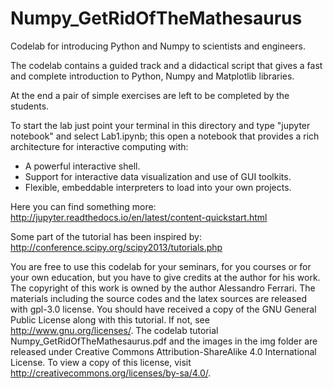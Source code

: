 Numpy_GetRidOfTheMathesaurus
============================

Codelab for introducing Python and Numpy to scientists and engineers.

The codelab contains a guided track and a didactical script that gives a fast and complete introduction to Python, Numpy and Matplotlib libraries.

At the end a pair of simple exercises are left to be completed by the students.

To start the lab just point your terminal in this directory and type "jupyter notebook" and select Lab1.ipynb; this open a notebook that provides a rich architecture for interactive computing with:

   * A powerful interactive shell.
   * Support for interactive data visualization and use of GUI toolkits.
   * Flexible, embeddable interpreters to load into your own projects.

Here you can find something more: http://jupyter.readthedocs.io/en/latest/content-quickstart.html

Some part of the tutorial has been inspired by: http://conference.scipy.org/scipy2013/tutorials.php

You are free to use this codelab for your seminars, for you courses or for your own education, but you have to give credits at the author for his work.
The copyright of this work is owned by the author Alessandro Ferrari.
The materials including the source codes and the latex sources are released with gpl-3.0 license. You should have received a copy of the GNU General Public License along with this tutorial.  If not, see <http://www.gnu.org/licenses/>.
The codelab tutorial Numpy_GetRidOfTheMathesaurus.pdf and the images in the img folder are released under Creative Commons Attribution-ShareAlike 4.0 International License. To view a copy of this license, visit
http://creativecommons.org/licenses/by-sa/4.0/.
